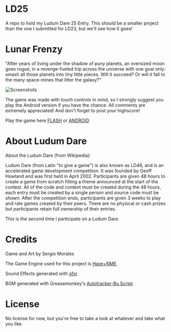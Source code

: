 LD25
====

A repo to hold my Ludum Dare 25 Entry. This should be a smaller project than the one I submitted for LD23, but we'll see how it goes!

Lunar Frenzy
===
"After years of living under the shadow of puny planets, an oversized moon goes rogue, in a revenge-fueled trip across the universe with one goal only: smash all those planets into tiny little pieces. Will it succeed? Or will it fall to the many space-mines that litter the galaxy?" 

![Screenshots](http://www.ludumdare.com/compo/wp-content/compo2/201083/10166-shot1.png)

The game was made with touch controls in mind, so I strongly suggest you play the Android version if you have the chance. All comments are extremely appreciated! And don't forget to post your highscore! 

Play the game here [FLASH](http://fireblend.github.com/LD25/index.html) or [ANDROID](https://www.dropbox.com/s/g5lc5zibjtvuyfs/Fireblend%20-%20Lunar%20Frenzy.apk)

About Ludum Dare
====

About the Ludum Dare (from Wikipedia):

Ludum Dare (from Latin "to give a game") is also known as LD48, and is an accelerated game development competition. It was founded by Geoff Howland and was first held in April 2002. Participants are given 48 hours to create a game from scratch fitting a theme announced at the start of the contest. All of the code and content must be created during the 48 hours, each entry must be created by a single person and source code must be shown. After the competition ends, participants are given 3 weeks to play and rate games created by their peers. There are no physical or cash prizes but participants retain full ownership of their entries.

This is the second time I participate on a Ludum Dare.

Credits
====

Game and Art by Sergio Morales

The Game Engine used for this project is [Haxe+NME](http://www.haxenme.org/).

Sound Effects generated with [sfxr](http://www.drpetter.se/project_sfxr.html).

BGM generated with Greasemonkey's [Autotracker-Bu Script](http://www.ludumdare.com/compo/2011/12/13/if-you-find-it-hard-to-make-music-read-this/).

License
====

No license for now, but you're free to take a look at whatever and take what you like.
